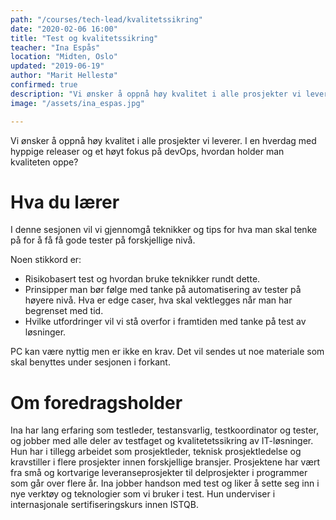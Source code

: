 ```yaml
---
path: "/courses/tech-lead/kvalitetssikring"
date: "2020-02-06 16:00"
title: "Test og kvalitetssikring"
teacher: "Ina Espås"
location: "Midten, Oslo"
updated: "2019-06-19"
author: "Marit Hellestø"
confirmed: true
description: "Vi ønsker å oppnå høy kvalitet i alle prosjekter vi leverer. I en hverdag med hyppige releaser og et høyt fokus på devOps, hvordan holder man kvaliteten oppe?"
image: "/assets/ina_espas.jpg"

---
```

Vi ønsker å oppnå høy kvalitet i alle prosjekter vi leverer. I en hverdag med hyppige releaser og et høyt fokus på devOps, hvordan holder man kvaliteten oppe?

# Hva du lærer
I denne sesjonen vil vi gjennomgå teknikker og tips for hva man skal tenke på for å få få gode tester på forskjellige nivå. 

Noen stikkord er:
- Risikobasert test og hvordan bruke teknikker rundt dette.
- Prinsipper man bør følge med tanke på automatisering av tester på høyere nivå. Hva er edge caser,  hva skal vektlegges når man har begrenset med tid.
- Hvilke utfordringer vil vi stå overfor i framtiden med tanke på test av løsninger.

PC kan være nyttig men er ikke en krav. Det vil sendes ut noe materiale som skal benyttes under sesjonen i forkant.

# Om foredragsholder

Ina har lang erfaring som testleder, testansvarlig, testkoordinator og tester, og jobber med alle deler av testfaget og kvalitetetssikring av IT-løsninger. Hun har i tillegg arbeidet som prosjektleder, teknisk prosjektledelse og kravstiller i flere prosjekter innen forskjellige bransjer. Prosjektene har vært fra små og kortvarige leveranseprosjekter til delprosjekter i programmer som går over flere år. Ina jobber handson med test og liker å sette seg inn i nye verktøy og teknologier som vi bruker i test. Hun underviser i internasjonale sertifiseringskurs innen ISTQB.

